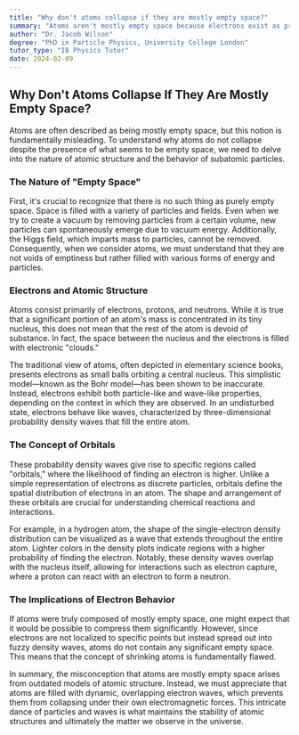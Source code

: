 ```yaml
---
title: "Why don't atoms collapse if they are mostly empty space?"
summary: "Atoms aren't mostly empty space because electrons exist as probability waves, filling the entire atom. While the nucleus is dense, the rest of the atom is filled with these electron waves, making it impossible to shrink atoms."
author: "Dr. Jacob Wilson"
degree: "PhD in Particle Physics, University College London"
tutor_type: "IB Physics Tutor"
date: 2024-02-09
---
```


## Why Don't Atoms Collapse If They Are Mostly Empty Space?

Atoms are often described as being mostly empty space, but this notion is fundamentally misleading. To understand why atoms do not collapse despite the presence of what seems to be empty space, we need to delve into the nature of atomic structure and the behavior of subatomic particles.

### The Nature of "Empty Space"

First, it's crucial to recognize that there is no such thing as purely empty space. Space is filled with a variety of particles and fields. Even when we try to create a vacuum by removing particles from a certain volume, new particles can spontaneously emerge due to vacuum energy. Additionally, the Higgs field, which imparts mass to particles, cannot be removed. Consequently, when we consider atoms, we must understand that they are not voids of emptiness but rather filled with various forms of energy and particles.

### Electrons and Atomic Structure

Atoms consist primarily of electrons, protons, and neutrons. While it is true that a significant portion of an atom's mass is concentrated in its tiny nucleus, this does not mean that the rest of the atom is devoid of substance. In fact, the space between the nucleus and the electrons is filled with electronic "clouds." 

The traditional view of atoms, often depicted in elementary science books, presents electrons as small balls orbiting a central nucleus. This simplistic model—known as the Bohr model—has been shown to be inaccurate. Instead, electrons exhibit both particle-like and wave-like properties, depending on the context in which they are observed. In an undisturbed state, electrons behave like waves, characterized by three-dimensional probability density waves that fill the entire atom. 

### The Concept of Orbitals

These probability density waves give rise to specific regions called "orbitals," where the likelihood of finding an electron is higher. Unlike a simple representation of electrons as discrete particles, orbitals define the spatial distribution of electrons in an atom. The shape and arrangement of these orbitals are crucial for understanding chemical reactions and interactions.

For example, in a hydrogen atom, the shape of the single-electron density distribution can be visualized as a wave that extends throughout the entire atom. Lighter colors in the density plots indicate regions with a higher probability of finding the electron. Notably, these density waves overlap with the nucleus itself, allowing for interactions such as electron capture, where a proton can react with an electron to form a neutron.

### The Implications of Electron Behavior

If atoms were truly composed of mostly empty space, one might expect that it would be possible to compress them significantly. However, since electrons are not localized to specific points but instead spread out into fuzzy density waves, atoms do not contain any significant empty space. This means that the concept of shrinking atoms is fundamentally flawed. 

In summary, the misconception that atoms are mostly empty space arises from outdated models of atomic structure. Instead, we must appreciate that atoms are filled with dynamic, overlapping electron waves, which prevents them from collapsing under their own electromagnetic forces. This intricate dance of particles and waves is what maintains the stability of atomic structures and ultimately the matter we observe in the universe.
    